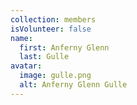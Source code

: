 ```yaml
---
collection: members
isVolunteer: false
name:
  first: Anferny Glenn
  last: Gulle
avatar:
  image: gulle.png
  alt: Anferny Glenn Gulle
---
```

